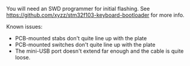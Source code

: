 You will need an SWD programmer for initial flashing. See https://github.com/xyzz/stm32f103-keyboard-bootloader for more info.

Known issues:
- PCB-mounted stabs don't quite line up with the plate
- PCB-mounted switches don't quite line up with the plate
- The mini-USB port doesn't extend far enough and the cable is quite loose.
